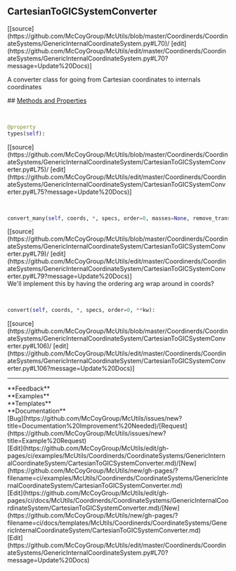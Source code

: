 ## <a id="McUtils.Coordinerds.CoordinateSystems.GenericInternalCoordinateSystem.CartesianToGICSystemConverter">CartesianToGICSystemConverter</a> 

<div class="docs-source-link" markdown="1">
[[source](https://github.com/McCoyGroup/McUtils/blob/master/Coordinerds/CoordinateSystems/GenericInternalCoordinateSystem.py#L70)/
[edit](https://github.com/McCoyGroup/McUtils/edit/master/Coordinerds/CoordinateSystems/GenericInternalCoordinateSystem.py#L70?message=Update%20Docs)]
</div>

A converter class for going from Cartesian coordinates to internals coordinates







<div class="collapsible-section">
 <div class="collapsible-section collapsible-section-header" markdown="1">
## <a class="collapse-link" data-toggle="collapse" href="#methods" markdown="1"> Methods and Properties</a> <a class="float-right" data-toggle="collapse" href="#methods"><i class="fa fa-chevron-down"></i></a>
 </div>
 <div class="collapsible-section collapsible-section-body collapse show" id="methods" markdown="1">
 
<a id="McUtils.Coordinerds.CoordinateSystems.GenericInternalCoordinateSystem.CartesianToGICSystemConverter.types" class="docs-object-method">&nbsp;</a> 
```python
@property
types(self): 
```
<div class="docs-source-link" markdown="1">
[[source](https://github.com/McCoyGroup/McUtils/blob/master/Coordinerds/CoordinateSystems/GenericInternalCoordinateSystem/CartesianToGICSystemConverter.py#L75)/
[edit](https://github.com/McCoyGroup/McUtils/edit/master/Coordinerds/CoordinateSystems/GenericInternalCoordinateSystem/CartesianToGICSystemConverter.py#L75?message=Update%20Docs)]
</div>


<a id="McUtils.Coordinerds.CoordinateSystems.GenericInternalCoordinateSystem.CartesianToGICSystemConverter.convert_many" class="docs-object-method">&nbsp;</a> 
```python
convert_many(self, coords, *, specs, order=0, masses=None, remove_translation_rotation=True, reference_coordinates=None, return_derivs=None, derivs=None, gradient_function=None, gradient_scaling=None, **kw): 
```
<div class="docs-source-link" markdown="1">
[[source](https://github.com/McCoyGroup/McUtils/blob/master/Coordinerds/CoordinateSystems/GenericInternalCoordinateSystem/CartesianToGICSystemConverter.py#L79)/
[edit](https://github.com/McCoyGroup/McUtils/edit/master/Coordinerds/CoordinateSystems/GenericInternalCoordinateSystem/CartesianToGICSystemConverter.py#L79?message=Update%20Docs)]
</div>
We'll implement this by having the ordering arg wrap around in coords?


<a id="McUtils.Coordinerds.CoordinateSystems.GenericInternalCoordinateSystem.CartesianToGICSystemConverter.convert" class="docs-object-method">&nbsp;</a> 
```python
convert(self, coords, *, specs, order=0, **kw): 
```
<div class="docs-source-link" markdown="1">
[[source](https://github.com/McCoyGroup/McUtils/blob/master/Coordinerds/CoordinateSystems/GenericInternalCoordinateSystem/CartesianToGICSystemConverter.py#L106)/
[edit](https://github.com/McCoyGroup/McUtils/edit/master/Coordinerds/CoordinateSystems/GenericInternalCoordinateSystem/CartesianToGICSystemConverter.py#L106?message=Update%20Docs)]
</div>
 </div>
</div>












---


<div markdown="1" class="text-secondary">
<div class="container">
  <div class="row">
   <div class="col" markdown="1">
**Feedback**   
</div>
   <div class="col" markdown="1">
**Examples**   
</div>
   <div class="col" markdown="1">
**Templates**   
</div>
   <div class="col" markdown="1">
**Documentation**   
</div>
   <div class="col" markdown="1">
   
</div>
   <div class="col" markdown="1">
   
</div>
   <div class="col" markdown="1">
   
</div>
</div>
  <div class="row">
   <div class="col" markdown="1">
[Bug](https://github.com/McCoyGroup/McUtils/issues/new?title=Documentation%20Improvement%20Needed)/[Request](https://github.com/McCoyGroup/McUtils/issues/new?title=Example%20Request)   
</div>
   <div class="col" markdown="1">
[Edit](https://github.com/McCoyGroup/McUtils/edit/gh-pages/ci/examples/McUtils/Coordinerds/CoordinateSystems/GenericInternalCoordinateSystem/CartesianToGICSystemConverter.md)/[New](https://github.com/McCoyGroup/McUtils/new/gh-pages/?filename=ci/examples/McUtils/Coordinerds/CoordinateSystems/GenericInternalCoordinateSystem/CartesianToGICSystemConverter.md)   
</div>
   <div class="col" markdown="1">
[Edit](https://github.com/McCoyGroup/McUtils/edit/gh-pages/ci/docs/McUtils/Coordinerds/CoordinateSystems/GenericInternalCoordinateSystem/CartesianToGICSystemConverter.md)/[New](https://github.com/McCoyGroup/McUtils/new/gh-pages/?filename=ci/docs/templates/McUtils/Coordinerds/CoordinateSystems/GenericInternalCoordinateSystem/CartesianToGICSystemConverter.md)   
</div>
   <div class="col" markdown="1">
[Edit](https://github.com/McCoyGroup/McUtils/edit/master/Coordinerds/CoordinateSystems/GenericInternalCoordinateSystem.py#L70?message=Update%20Docs)   
</div>
   <div class="col" markdown="1">
   
</div>
   <div class="col" markdown="1">
   
</div>
   <div class="col" markdown="1">
   
</div>
</div>
</div>
</div>